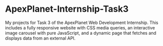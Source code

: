 # ApexPlanet-Internship-Task3
My projects for Task 3 of the ApexPlanet Web Development Internship. This includes a fully responsive website with CSS media queries, an interactive image carousel with pure JavaScript, and a dynamic page that fetches and displays data from an external API.
